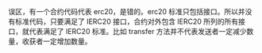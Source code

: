 误区，有一个合约代码代表 erc20，是错的。erc20 标准只包括接口。所以并没有标准代码，只要满足了 IERC20 接口，合约对外包含 IERC20 所列的所有接口，就代表满足了 IERC20 标准。比如 transfer 方法并不代表发送者一定减少数量，收获者一定增加数量。
